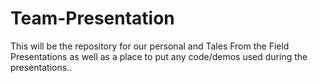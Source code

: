 # Team-Presentation
This will be the repository for our personal and Tales From the Field Presentations as well as a place to put any code/demos used  during the presentations.. 
